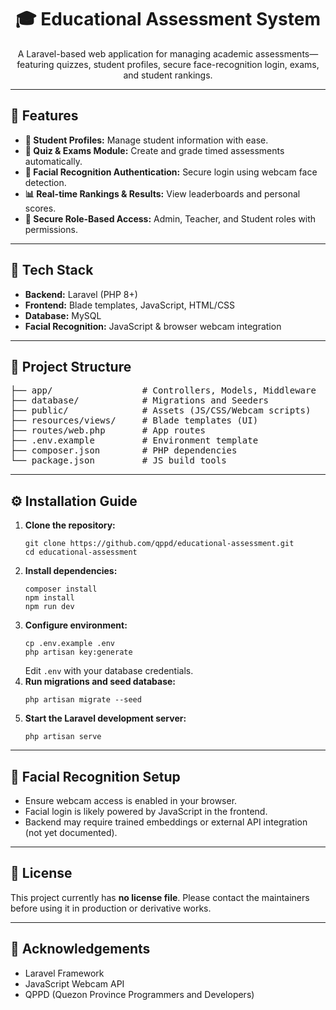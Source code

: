 <h1 align="center">🎓 Educational Assessment System</h1>

<p align="center">
  A Laravel-based web application for managing academic assessments—featuring quizzes, student profiles, secure face-recognition login, exams, and student rankings.
</p>

<hr>

<h2>🚀 Features</h2>
<ul>
  <li><strong>👥 Student Profiles:</strong> Manage student information with ease.</li>
  <li><strong>📝 Quiz & Exams Module:</strong> Create and grade timed assessments automatically.</li>
  <li><strong>📸 Facial Recognition Authentication:</strong> Secure login using webcam face detection.</li>
  <li><strong>📊 Real-time Rankings & Results:</strong> View leaderboards and personal scores.</li>
  <li><strong>🔐 Secure Role-Based Access:</strong> Admin, Teacher, and Student roles with permissions.</li>
</ul>

<hr>

<h2>🧰 Tech Stack</h2>
<ul>
  <li><strong>Backend:</strong> Laravel (PHP 8+)</li>
  <li><strong>Frontend:</strong> Blade templates, JavaScript, HTML/CSS</li>
  <li><strong>Database:</strong> MySQL</li>
  <li><strong>Facial Recognition:</strong> JavaScript & browser webcam integration</li>
</ul>

<hr>

<h2>📁 Project Structure</h2>

<pre>
├── app/                 # Controllers, Models, Middleware
├── database/            # Migrations and Seeders
├── public/              # Assets (JS/CSS/Webcam scripts)
├── resources/views/     # Blade templates (UI)
├── routes/web.php       # App routes
├── .env.example         # Environment template
├── composer.json        # PHP dependencies
└── package.json         # JS build tools
</pre>

<hr>

<h2>⚙️ Installation Guide</h2>

<ol>
  <li><strong>Clone the repository:</strong>
    <pre><code>git clone https://github.com/qppd/educational-assessment.git
cd educational-assessment</code></pre>
  </li>

  <li><strong>Install dependencies:</strong>
    <pre><code>composer install
npm install
npm run dev</code></pre>
  </li>

  <li><strong>Configure environment:</strong>
    <pre><code>cp .env.example .env
php artisan key:generate</code></pre>
    Edit <code>.env</code> with your database credentials.
  </li>

  <li><strong>Run migrations and seed database:</strong>
    <pre><code>php artisan migrate --seed</code></pre>
  </li>

  <li><strong>Start the Laravel development server:</strong>
    <pre><code>php artisan serve</code></pre>
  </li>
</ol>

<hr>

<h2>📸 Facial Recognition Setup</h2>
<ul>
  <li>Ensure webcam access is enabled in your browser.</li>
  <li>Facial login is likely powered by JavaScript in the frontend.</li>
  <li>Backend may require trained embeddings or external API integration (not yet documented).</li>
</ul>

<hr>

<h2>📄 License</h2>
<p>This project currently has <strong>no license file</strong>. Please contact the maintainers before using it in production or derivative works.</p>

<hr>

<h2>🙌 Acknowledgements</h2>
<ul>
  <li>Laravel Framework</li>
  <li>JavaScript Webcam API</li>
  <li>QPPD (Quezon Province Programmers and Developers)</li>
</ul>
